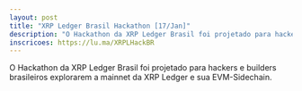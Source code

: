 ```yaml
---
layout: post
title: "XRP Ledger Brasil Hackathon [17/Jan]"
description: "​O Hackathon da XRP Ledger Brasil foi projetado para hackers e builders brasileiros explorarem a mainnet da XRP Ledger e sua EVM-Sidechain."
inscricoes: https://lu.ma/XRPLHackBR
---
```

​O Hackathon da XRP Ledger Brasil foi projetado para hackers e builders brasileiros explorarem a mainnet da XRP Ledger e sua EVM-Sidechain.